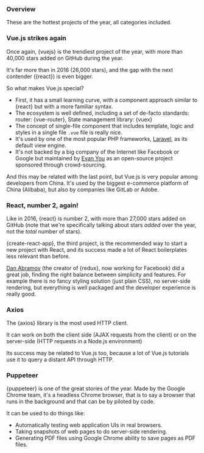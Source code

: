 ### Overview

These are the hottest projects of the year, all categories included.

### Vue.js strikes again

Once again, {vuejs} is the trendiest project of the year, with more than 40,000 stars added on GitHub during the year.

It's far more than in 2016 (26,000 stars), and the gap with the next contender ({react}) is even bigger.

So what makes Vue.js special?

* First, it has a small learning curve, with a component approach similar to {react} but with a more familiar syntax.
* The ecosystem is well defined, including a set of de-facto standards: router: {vue-router}, State management library: {vuex}
* The concept of single-file component that includes template, logic and styles in a single file `.vue` file is really nice.
* It's used by one of the most popular PHP frameworks, [Laravel](https://laravel.com/), as its default view engine.
* It's not backed by a big company of the Internet like Facebook or Google but maintained by [Evan You](https://github.com/yyx990803) as an open-source project sponsored through crowd-sourcing.

And this may be related with the last point, but Vue.js is very popular among developers from China. It's used by the biggest e-commerce platform of China (Alibaba), but also by companies like GitLab or Adobe.

### React, number 2, again!

Like in 2016, {react} is number 2, with more than 27,000 stars added on GitHub (note that we're specifically talking about stars _added_ over the year, not the _total_ number of stars).

{create-react-app}, the third project, is the recommended way to start a new project with React, and its success made a lot of React boilerplates less relevant than before.

[Dan Abramov](https://github.com/gaearon) (the creator of {redux}, now working for Facebook) did a great job, finding the right balance between simplicity and features. For example there is no fancy styling solution (just plain CSS), no server-side rendering, but everything is well packaged and the developer experience is really good.

### Axios

The {axios} library is the most used HTTP client.

It can work on both the client side (AJAX requests from the client) or on the server-side (HTTP requests in a Node.js environment)

Its success may be related to Vue.js too, because a lot of Vue.js tutorials use it to query a distant API through HTTP.

### Puppeteer

{puppeteer} is one of the great stories of the year.
Made by the Google Chrome team, it's a headless Chrome browser, that is to say a browser that runs in the background and that can be by piloted by code.

It can be used to do things like:

* Automatically testing web application UIs in real browsers.
* Taking snapshots of web pages to do server-side rendering.
* Generating PDF files using Google Chrome ability to save pages as PDF files.
